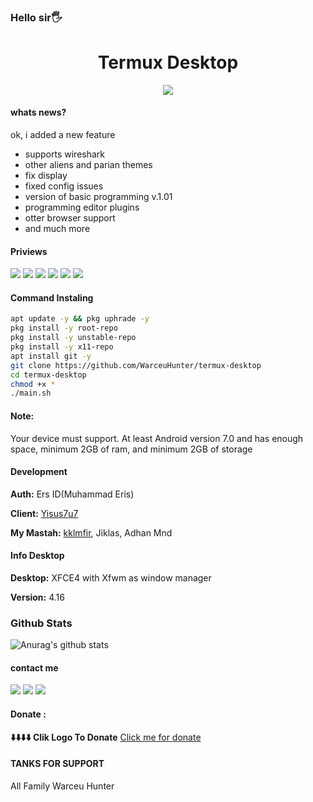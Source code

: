 ### Hello sir🖐️

<h1 align="center">Termux Desktop</h1>
<p align="center">
<img src="https://github.com/WarceuHunter/termux-desktop/blob/main/ss/Screenshot_20211224-220119.jpg">
</p>

#### whats news?

ok, i added a new feature
 - supports wireshark
 - other aliens and parian themes 
 - fix display
 - fixed config issues
 - version of basic programming v.1.01
 - programming editor plugins 
 - otter browser support 
 - and much more

#### Priviews
<img src="https://github.com/WarceuHunter/termux-desktop/blob/main/ss/Screenshot_20211224-221210.jpg">
<img src="https://github.com/WarceuHunter/termux-desktop/blob/main/ss/Screenshot_20211224-220818.jpg">
<img src="https://github.com/WarceuHunter/termux-desktop/blob/main/ss/Screenshot_20211224-220721.jpg">
<img src="https://github.com/WarceuHunter/termux-desktop/blob/main/ss/Screenshot_20211224-220411.jpg">
<img src="https://github.com/WarceuHunter/termux-desktop/blob/main/ss/Screenshot_20211224-220210.jpg">
<img src="https://github.com/WarceuHunter/termux-desktop/blob/main/ss/Screenshot_20211224-220142.jpg">

#### Command Instaling
```bash
apt update -y && pkg uphrade -y
pkg install -y root-repo
pkg install -y unstable-repo
pkg install -y x11-repo
apt install git -y
git clone https://github.com/WarceuHunter/termux-desktop
cd termux-desktop
chmod +x *
./main.sh
```
#### Note:
 Your device must support. At least Android version 7.0 and has enough space, minimum 2GB of ram, and minimum 2GB of storage
#### Development
<p><b>Auth:</b> Ers ID(Muhammad Eris)
<p><b>Client:</b> <a href="https://github.com/yisus7u7">Yisus7u7</a>
<p><b>My Mastah:</b> <a href="github.com/kklmfir">kklmfir</a>, Jiklas, Adhan Mnd
</p>

#### Info Desktop
<p><b>Desktop:</b> XFCE4 with Xfwm as window manager
<p><b>Version:</b> 4.16
</p>

### Github Stats
![Anurag's github stats](https://github-readme-stats.vercel.app/api?username=WarceuHunter&show_icons=true&theme=radical)<br>

#### contact me
[![](https://img.shields.io/badge/Facebook-blue?logo=Facebook&logoColor=blue&labelColor=white)](https://m.facebook.com/WarceuHunter/?_ft_=mf_story_key.321585052830283%3Atop_level_post_id.321585026163619%3Atl_objid.321585026163619%3Acontent_owner_id_new.114509076871216%3Athrowback_story_fbid.321585052830283%3Apage_id.114509076871216%3Astory_location.4%3Astory_attachment_style.profile_media%3Atds_flgs.3%3Aott.AX9z7A386oR4HjrP%3Athid.114509076871216&__tn__=%2Cg&_rdr)
[![](https://img.shields.io/badge/Whatsapp-CHAT-green?logo=Whatsapp&logoColor=Brightgreen&labelColor=white)](https://wa.me/6285759669252?text=Asalamualaikum+bang)
[![](https://img.shields.io/badge/Forum-Group-blue?logo=Telegram&logoColorBrightblue&LabelColor=white)](https://t.me/joinchat/8k7velZ7UjY5NmQ1)
#### Donate :
<b>⬇️⬇️⬇️⬇️ Clik Logo To Donate</b>
<a href="https://www.paypal.com/paypalme/yagamiid">Click me for donate</a>

#### TANKS FOR SUPPORT
All Family Warceu Hunter
